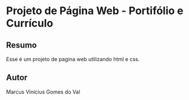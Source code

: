 # Projeto de Página Web - Portifólio e Currículo
## Resumo
Esse é um projeto de pagina web utilizando html e css.
## Autor
Marcus Vinícius Gomes do Val
